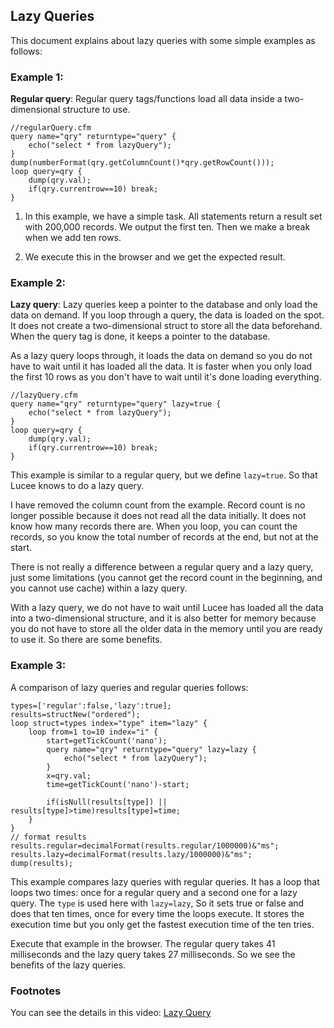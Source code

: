 <!--
{
  "title": "Lazy Queries",
  "id": "lazy_queries",
  "categories": [
    "query"
  ],
  "description": "How to use lazy queries",
  "keywords": [
    "Lazy Queries",
    "Regular Queries",
    "Performance",
    "Memory Optimization",
    "Lucee"
  ]
}
-->
## Lazy Queries ##

This document explains about lazy queries with some simple examples as follows:

### Example 1: ###

**Regular query**: Regular query tags/functions load all data inside a two-dimensional structure to use.

```luceescript
//regularQuery.cfm
query name="qry" returntype="query" {
	echo("select * from lazyQuery");
}
dump(numberFormat(qry.getColumnCount()*qry.getRowCount()));
loop query=qry {
	dump(qry.val);
	if(qry.currentrow==10) break;
}
```

1) In this example, we have a simple task. All statements return a result set with 200,000 records. We output the first ten. Then we make a break when we add ten rows.

2) We execute this in the browser and we get the expected result.

### Example 2: ###

**Lazy query**: Lazy queries keep a pointer to the database and only load the data on demand. If you loop through a query, the data is loaded on the spot. It does not create a two-dimensional struct to store all the data beforehand. When the query tag is done, it keeps a pointer to the database.

As a lazy query loops through, it loads the data on demand so you do not have to wait until it has loaded all the data. It is faster when you only load the first 10 rows as you don't have to wait until it's done loading everything.

```luceescript
//lazyQuery.cfm
query name="qry" returntype="query" lazy=true {
	echo("select * from lazyQuery");
}
loop query=qry {
	dump(qry.val);
	if(qry.currentrow==10) break;
}
```

This example is similar to a regular query, but we define `lazy=true`. So that Lucee knows to do a lazy query.

I have removed the column count from the example. Record count is no longer possible because it does not read all the data initially. It does not know how many records there are. When you loop, you can count the records, so you know the total number of records at the end, but not at the start.

There is not really a difference between a regular query and a lazy query, just some limitations (you cannot get the record count in the beginning, and you cannot use cache) within a lazy query.

With a lazy query, we do not have to wait until Lucee has loaded all the data into a two-dimensional structure, and it is also better for memory because you do not have to store all the older data in the memory until you are ready to use it. So there are some benefits.

### Example 3: ###

A comparison of lazy queries and regular queries follows:

```luceescript
types=['regular':false,'lazy':true];
results=structNew("ordered");
loop struct=types index="type" item="lazy" {
	loop from=1 to=10 index="i" {
		start=getTickCount('nano');
		query name="qry" returntype="query" lazy=lazy {
			echo("select * from lazyQuery");
		}
		x=qry.val;
		time=getTickCount('nano')-start;

		if(isNull(results[type]) || results[type]>time)results[type]=time;
	}
}
// format results
results.regular=decimalFormat(results.regular/1000000)&"ms";
results.lazy=decimalFormat(results.lazy/1000000)&"ms";
dump(results);
```

This example compares lazy queries with regular queries. It has a loop that loops two times: once for a regular query and a second one for a lazy query. The `type` is used here with `lazy=lazy`, So it sets true or false and does that ten times, once for every time the loops execute. It stores the execution time but you only get the fastest execution time of the ten tries.

Execute that example in the browser. The regular query takes 41 milliseconds and the lazy query takes 27 milliseconds. So we see the benefits of the lazy queries.

### Footnotes ###

You can see the details in this video:
[Lazy Query](https://youtu.be/X8_TB1py8n0)